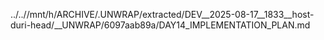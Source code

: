 ../..//mnt/h/ARCHIVE/.UNWRAP/extracted/DEV__2025-08-17__1833__host-duri-head/__UNWRAP/6097aab89a/DAY14_IMPLEMENTATION_PLAN.md
